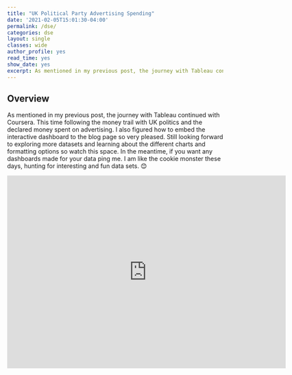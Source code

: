 ```yaml
---
title: "UK Political Party Advertising Spending"
date: '2021-02-05T15:01:30-04:00'
permalink: /dse/
categories: dse
layout: single
classes: wide
author_profile: yes
read_time: yes
show_date: yes
excerpt: As mentioned in my previous post, the journey with Tableau continued with Coursera. This time following the money trail with UK politics and Advertising spending.
---
```


## **Overview**  


As mentioned in my previous post, the journey with Tableau continued with Coursera. This time following the money trail with UK politics and the declared money spent on advertising. I also figured how to embed the interactive dashboard to the blog page so very pleased. Still looking forward to exploring more datasets and learning about the different charts and formatting options so watch this space. In the meantime, if you want any dashboards made for your data ping me. I am like the cookie monster these days, hunting for interesting and fun data sets. 😊  

<iframe seamless frameborder="0" src="https://public.tableau.com/views/MakeOverMondayCommunityProject/UKPoliticalPartyAdvertisingSpenditure?:embed=yes&:display_count=yes&:showVizHome=no" width = '650' height = '450' scrolling='yes' ></iframe>



